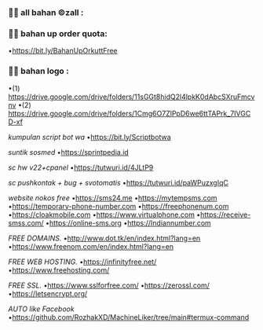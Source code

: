 ### :woman_technologist: all bahan ©zall :


### :woman_technologist: bahan up order quota:
•https://bit.ly/BahanUpOrkuttFree


### :woman_technologist: bahan logo :
•(1) https://drive.google.com/drive/folders/11sGGt8hidQ2l4lpkK0dAbcSXruFmcvnv
•(2) https://drive.google.com/drive/folders/1Cmg6O7ZlPpD6we6ttTAPrk_7IVGCD-xf

*kumpulan script bot wa*
•https://bit.ly/Scriptbotwa

*suntik sosmed*
•https://sprintpedia.id

*sc hw v22+cpanel*
•https://tutwuri.id/4JLtP9

*sc pushkontak + bug + svotomatis*
•https://tutwuri.id/paWPuzxgIqC

*website nokos free*
      •https://sms24.me
      •https://mytempsms.com
      •https://temporary-phone-number.com
      •https://freephonenum.com
      •https://cloakmobile.com
      •https://www.virtualphone.com
      •https://receive-smss.com/
      •https://online-sms.org
      •https://Indiannumber.com

*FREE DOMAINS.*
     •http://www.dot.tk/en/index.html?lang=en
     •https://www.freenom.com/en/index.html?lang=en

*FREE WEB HOSTING.*
    •https://infinityfree.net/
    •https://www.freehosting.com/

*FREE SSL.*
   •https://www.sslforfree.com/
   •https://zerossl.com/
   •https://letsencrypt.org/

*AUTO like Facebook*
      •https://github.com/RozhakXD/MachineLiker/tree/main#termux-command
